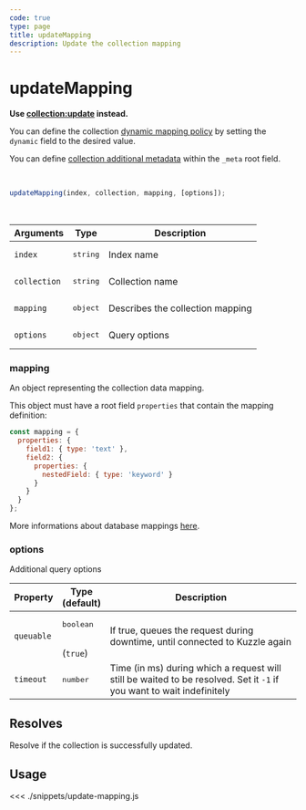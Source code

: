 ```yaml
---
code: true
type: page
title: updateMapping
description: Update the collection mapping
---
```


# updateMapping

<SinceBadge version="Kuzzle 1.7.1" />
<DeprecatedBadge version="Kuzzle 2.1.0"/>

__Use [collection:update](/sdk/js/7/controllers/collection/update/) instead.__

You can define the collection [dynamic mapping policy](/core/2/guides/main-concepts/data-storage#mappings-dynamic-policy) by setting the `dynamic` field to the desired value.

You can define [collection additional metadata](/core/2/guides/main-concepts/data-storage#mappings-metadata) within the `_meta` root field.

<br/>

```js
updateMapping(index, collection, mapping, [options]);
```

<br/>

| Arguments    | Type              | Description                      |
| ------------ | ----------------- | -------------------------------- |
| `index`      | <pre>string</pre> | Index name                       |
| `collection` | <pre>string</pre> | Collection name                  |
| `mapping`    | <pre>object</pre> | Describes the collection mapping |
| `options`    | <pre>object</pre> | Query options                    |

### mapping

An object representing the collection data mapping.

This object must have a root field `properties` that contain the mapping definition:

```js
const mapping = {
  properties: {
    field1: { type: 'text' },
    field2: {
      properties: {
        nestedField: { type: 'keyword' }
      }
    }
  }
};
```

More informations about database mappings [here](/core/2/guides/main-concepts/data-storage).

### options

Additional query options

| Property   | Type<br/>(default)              | Description                                                                                                           |
| ---------- | ------------------------------- | --------------------------------------------------------------------------------------------------------------------- |
| `queuable` | <pre>boolean</pre><br/>(`true`) | If true, queues the request during downtime, until connected to Kuzzle again                                          |
| `timeout`  | <pre>number</pre>               | Time (in ms) during which a request will still be waited to be resolved. Set it `-1` if you want to wait indefinitely |

## Resolves

Resolve if the collection is successfully updated.

## Usage

<<< ./snippets/update-mapping.js
